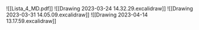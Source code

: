 ![[Lista_4_MD.pdf]]
![[Drawing 2023-03-24 14.32.29.excalidraw]]
![[Drawing 2023-03-31 14.05.09.excalidraw]]
![[Drawing 2023-04-14 13.17.59.excalidraw]]